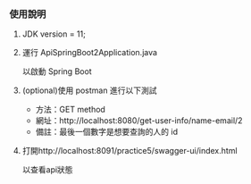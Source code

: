 ### 使用說明

1. JDK version = 11;

2. 運行 ApiSpringBoot2Application.java 

      以啟動 Spring Boot

3. (optional)使用 postman 進行以下測試
   - 方法：GET method
   - 網址：http://localhost:8080/get-user-info/name-email/2
   - 備註：最後一個數字是想要查詢的人的 id

4. 打開http://localhost:8091/practice5/swagger-ui/index.html

      以查看api狀態
